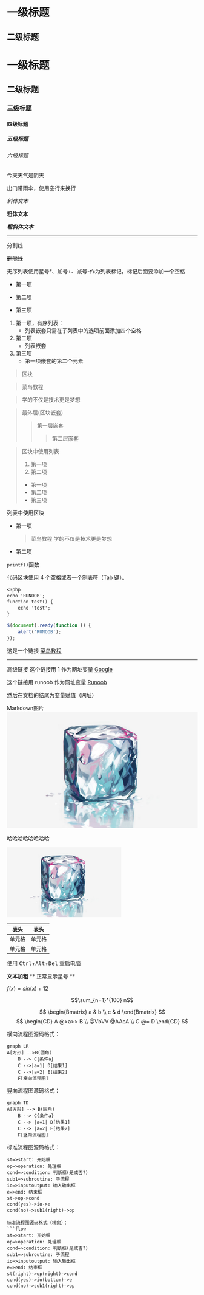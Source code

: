一级标题
=====================

二级标题
---------------------

# 一级标题

## 二级标题

### 三级标题

#### 四级标题

##### 五级标题

###### 六级标题

今天天气是阴天

出门带雨伞，使用空行来换行

*斜体文本*

**粗体文本**

***粗斜体文本***
***************************
分割线

~~删除线~~

无序列表使用星号*、加号+、减号-作为列表标记，标记后面要添加一个空格

* 第一项
+ 第二项
- 第三项

1. 第一项，有序列表：
    - 列表嵌套只需在子列表中的选项前面添加四个空格
2. 第二项
    - 列表嵌套
3. 第三项
    - 第一项嵌套的第二个元素

> 区块

> 菜鸟教程

> 学的不仅是技术更是梦想

> 最外层(区块嵌套)
> > 第一层嵌套
> > > 第二层嵌套

> 区块中使用列表
> 1. 第一项
> 2. 第二项
> + 第一项
> + 第二项
> + 第三项

列表中使用区块

* 第一项
    > 菜鸟教程
    > 学的不仅是技术更是梦想
* 第二项

`printf()`函数

代码区块使用 4 个空格或者一个制表符（Tab 键）。

    <?php
    echo 'RUNOOB';
    function test() {
        echo 'test';
    }

```javascript
$(document).ready(function () {
    alert('RUNOOB');
});
```

这是一个链接 [菜鸟教程](https://www.runoob.com)
*******************

高级链接
这个链接用 1 作为网址变量 [Google][1]

这个链接用 runoob 作为网址变量 [Runoob][runoob]

然后在文档的结尾为变量赋值（网址）

  [1]: http://www.google.com/
  [runoob]: http://www.runoob.com/
  
Markdown图片
![RUNOOB 图标](https://raw.githubusercontent.com/banxia101/fun_skill/main/5.jpg?token=GHSAT0AAAAAABR2ZHFD2CQ62NHUIOFXYPJSYREUIGA)

哈哈哈哈哈哈哈哈

<img src="https://raw.githubusercontent.com/banxia101/fun_skill/main/5.jpg?token=GHSAT0AAAAAABR2ZHFD2CQ62NHUIOFXYPJSYREUIGA" width="60%">

|  表头   | 表头  |
|  ----  | ----  |
| 单元格  | 单元格 |
| 单元格  | 单元格 |

使用 <kbd>Ctrl</kbd>+<kbd>Alt</kbd>+<kbd>Del</kbd> 重启电脑

**文本加粗** 
\*\* 正常显示星号 \*\*

$f(x)=sin(x)+12$

$$\sum_{n=1}^{100} n$$


$$
\begin{Bmatrix}
   a & b \\
   c & d
\end{Bmatrix}
$$
$$
\begin{CD}
   A @>a>> B \\
@VbVV @AAcA \\
   C @= D
\end{CD}
$$

横向流程图源码格式：
```mermaid
graph LR
A[方形] -->B(圆角)
    B --> C{条件a}
    C -->|a=1| D[结果1]
    C -->|a=2| E[结果2]
    F[横向流程图]
```

竖向流程图源码格式：
```mermaid
graph TD
A[方形] --> B(圆角)
    B --> C{条件a}
    C --> |a=1| D[结果1]
    C --> |a=2| E[结果2]
    F[竖向流程图]
```

标准流程图源码格式：
```flow
st=>start: 开始框
op=>operation: 处理框
cond=>condition: 判断框(是或否?)
sub1=>subroutine: 子流程
io=>inputoutput: 输入输出框
e=>end: 结束框
st->op->cond
cond(yes)->io->e
cond(no)->sub1(right)->op

标准流程图源码格式（横向）：
```flow
st=>start: 开始框
op=>operation: 处理框
cond=>condition: 判断框(是或否?)
sub1=>subroutine: 子流程
io=>inputoutput: 输入输出框
e=>end: 结束框
st(right)->op(right)->cond
cond(yes)->io(bottom)->e
cond(no)->sub1(right)->op
```
